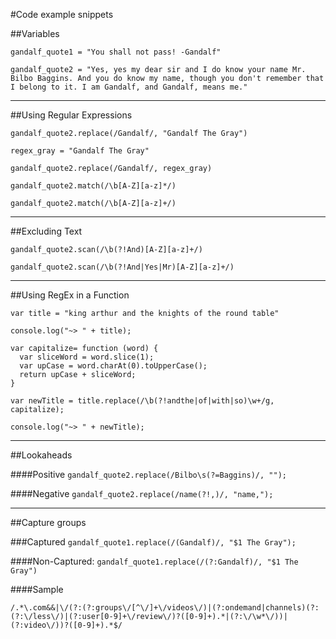 #Code example snippets

##Variables 

```gandalf_quote1 = "You shall not pass! -Gandalf"```

```gandalf_quote2 = "Yes, yes my dear sir and I do know your name Mr. Bilbo Baggins. And you do know my name, though you don't remember that I belong to it. I am Gandalf, and Gandalf, means me."```

---------------------------

##Using Regular Expressions

```gandalf_quote2.replace(/Gandalf/, "Gandalf The Gray")```

`regex_gray = "Gandalf The Gray"`

`gandalf_quote2.replace(/Gandalf/, regex_gray)`

`gandalf_quote2.match(/\b[A-Z][a-z]*/)`

`gandalf_quote2.match(/\b[A-Z][a-z]+/)`

-----------------------------

##Excluding Text

`gandalf_quote2.scan(/\b(?!And)[A-Z][a-z]+/)`

`gandalf_quote2.scan(/\b(?!And|Yes|Mr)[A-Z][a-z]+/)`

------------------------------

##Using RegEx in a Function

    var title = "king arthur and the knights of the round table"
    
    console.log("~> " + title);
    
    var capitalize= function (word) {
      var sliceWord = word.slice(1);
      var upCase = word.charAt(0).toUpperCase();
      return upCase + sliceWord;
    }
    
    var newTitle = title.replace(/\b(?!andthe|of|with|so)\w+/g, capitalize);
    
    console.log("~> " + newTitle);

-------------------------------

##Lookaheads

####Positive
`gandalf_quote2.replace(/Bilbo\s(?=Baggins)/, "");`

####Negative
`gandalf_quote2.replace(/name(?!,)/, "name,");`

------------------------------

##Capture groups

###Captured
`gandalf_quote1.replace(/(Gandalf)/, "$1 The Gray");`

####Non-Captured:
`gandalf_quote1.replace(/(?:Gandalf)/, "$1 The Gray")`


####Sample
```
/.*\.com&&|\/(?:(?:groups\/[^\/]+\/videos\/)|(?:ondemand|channels)(?:(?:\/less\/)|(?:user[0-9]+\/review\/)?([0-9]+).*|(?:\/\w*\/))|(?:video\/))?([0-9]+).*$/
```
<!--End-->
